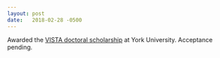 ```yaml
---
layout: post
date:   2018-02-28 -0500
---
```

Awarded the [VISTA doctoral scholarship](http://vista.info.yorku.ca/opportunities/training-scholarships/doctoral-scholarships/) at York University. Acceptance pending.
